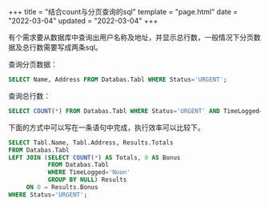 +++
title = "结合count与分页查询的sql"
template = "page.html"
date = "2022-03-04"
updated = "2022-03-04"
+++

有个需求要从数据库中查询出用户名称及地址，并显示总行数，一般情况下分页数据及总行数需要写成两条sql。

查询分页数据：

```sql
SELECT Name, Address FROM Databas.Tabl WHERE Status='URGENT';
```

查询总行数：

```sql
SELECT COUNT(*) FROM Databas.Tabl WHERE Status='URGENT' AND TimeLogged='Noon';
```



下面的方式中可以写在一条语句中完成，执行效率可以比较下。

```sql
SELECT Tabl.Name, Tabl.Address, Results.Totals
FROM Databas.Tabl
LEFT JOIN (SELECT COUNT(*) AS Totals, 0 AS Bonus
           FROM Databas.Tabl
           WHERE TimeLogged='Noon'
           GROUP BY NULL) Results
     ON 0 = Results.Bonus
WHERE Status='URGENT';
```

